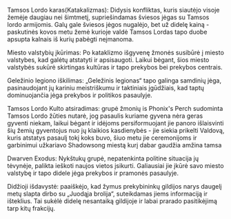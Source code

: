 
Tamsos Lordo karas(Katakalizmas): Didysis konfliktas, kuris siautėjo visoje žemėje daugiau nei šimtmetį, supriešindamas šviesos jėgas su Tamsos lordo armijomis. Galų gale šviesos jėgos nugalėjo, bet už didelę kainą - paskutinės kovos metu žemė kurioje valdė Tamsos Lordas tapo duobe apsupta kalnais iš kurių pabėgti neįmanoma.

Miesto valstybių įkūrimas: Po kataklizmo išgyvenę žmonės susibūrė į miesto valstybes, kad galėtų atstatyti ir apsisaugoti. Laikui bėgant, šios miesto valstybės sukūrė skirtingas kultūras ir tapo prekybos bei prekybos centrais.

Geležinio legiono iškilimas: „Geležinis legionas“ tapo galinga samdinių jėga, pasinaudojant jų kariniu meistriškumu ir taktiniais įgūdžiais, kad taptų dominuojančia jėga prekybos ir politikos pasaulyje.

Tamsos Lordo Kulto atsiradimas: grupė žmonių is Phonix's Perch sudominta Tamsos Lordo žūties nutarė, jog pasaulis kuriame gyvena nėra geras gyventi niekam, laikui bėgant ir idėjoms persiformuojant jie panoro išlaisvinti šių žemių gyventojus nuo jų klaikios kasdienybės - jie siekia prikelti Valdovą, kuris atstatys pasaulį tokį koks buvo, šiuo metu jie ceremonijoms ir garbinimui užkariavo Shadowsong miestą kurį dabar gaudžia amžina tamsa

Dwarven Exodus: Nykštukų grupė, nepatenkinta politine situacija jų tėvynėje, palikta ieškoti naujos vietos įsikurti. Galiausiai jie įkūrė savo miesto valstybę ir tapo didele jėga prekybos ir pramonės pasaulyje.
 
Didžioji išdavystė: paaiškėjo, kad žymus prekybininkų gildijos narys daugelį metų slapta dirbo su „Juodąja brolija“, suteikdamas jiems informaciją ir išteklius. Tai sukėlė didelę nesantaiką gildijoje ir labai prarado pasitikėjimą tarp kitų frakcijų.